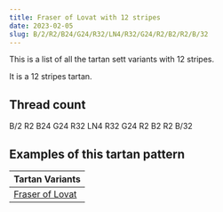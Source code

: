 ```yaml
---
title: Fraser of Lovat with 12 stripes
date: 2023-02-05
slug: B/2/R2/B24/G24/R32/LN4/R32/G24/R2/B2/R2/B/32
---
```

This is a list of all the tartan sett variants with 12 stripes.

It is a 12 stripes tartan.


## Thread count
B/2 R2 B24 G24 R32 LN4 R32 G24 R2 B2 R2 B/32

## Examples of this tartan pattern

| Tartan Variants |
|---------------|
| [Fraser of Lovat](/variants/b/2/r2/b24/g24/r32/ln4/r32/g24/r2/b2/r2/b/32-b304080-g008000-lne0e0e0-rc00000)||
